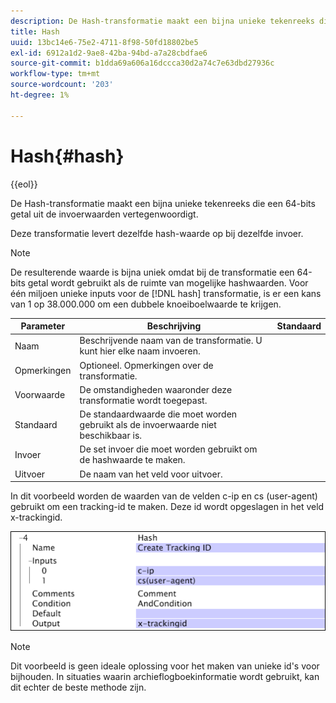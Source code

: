 ```yaml
---
description: De Hash-transformatie maakt een bijna unieke tekenreeks die een 64-bits getal uit de invoerwaarden vertegenwoordigt.
title: Hash
uuid: 13bc14e6-75e2-4711-8f98-50fd18802be5
exl-id: 6912a1d2-9ae8-42ba-94bd-a7a28cbdfae6
source-git-commit: b1dda69a606a16dccca30d2a74c7e63dbd27936c
workflow-type: tm+mt
source-wordcount: '203'
ht-degree: 1%

---
```


# Hash{#hash}

{{eol}}

De Hash-transformatie maakt een bijna unieke tekenreeks die een 64-bits getal uit de invoerwaarden vertegenwoordigt.

Deze transformatie levert dezelfde hash-waarde op bij dezelfde invoer.

>[!NOTE]
>
>De resulterende waarde is bijna uniek omdat bij de transformatie een 64-bits getal wordt gebruikt als de ruimte van mogelijke hashwaarden. Voor één miljoen unieke inputs voor de [!DNL hash] transformatie, is er een kans van 1 op 38.000.000 om een dubbele knoeiboelwaarde te krijgen.

| Parameter | Beschrijving | Standaard |
|---|---|---|
| Naam | Beschrijvende naam van de transformatie. U kunt hier elke naam invoeren. |  |
| Opmerkingen | Optioneel. Opmerkingen over de transformatie. |  |
| Voorwaarde | De omstandigheden waaronder deze transformatie wordt toegepast. |  |
| Standaard | De standaardwaarde die moet worden gebruikt als de invoerwaarde niet beschikbaar is. |  |
| Invoer | De set invoer die moet worden gebruikt om de hashwaarde te maken. |  |
| Uitvoer | De naam van het veld voor uitvoer. |  |

In dit voorbeeld worden de waarden van de velden c-ip en cs (user-agent) gebruikt om een tracking-id te maken. Deze id wordt opgeslagen in het veld x-trackingid.

![](assets/cfg_TransformationType_Hash.png)

>[!NOTE]
>
>Dit voorbeeld is geen ideale oplossing voor het maken van unieke id&#39;s voor bijhouden. In situaties waarin archieflogboekinformatie wordt gebruikt, kan dit echter de beste methode zijn.
